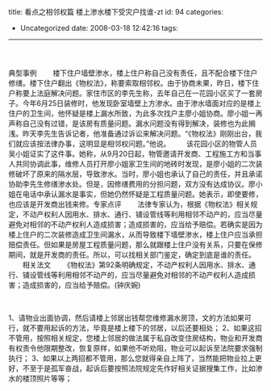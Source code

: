 title: 看点之相邻权篇 楼上渗水楼下受灾户找谁-zt
id: 94
categories:
  - Uncategorized
date: 2008-03-18 12:42:16
tags:
---

<div id="msgcns!9697D6160EFEBC17!1617" class="bvMsg">

####  

典型事例 
　　楼下住户墙壁渗水，楼上住户称自己没有责任，且不配合楼下住户修缮。楼下住户翻出《物权法》，称要索取相邻权。由于协商未果，昨日，楼下住户称要上法庭解决问题。家住市区的李先生称，去年自己在一花园小区买了一套房子。今年6月25日装修时，他发现卧室墙壁上方渗水。由于渗水墙面对应的是楼上住户的卫生间，他怀疑是楼上漏水所致，为此多次找户主廖小姐协商。廖小姐一再声称自己没有过错，是该房有质量问题。漏水问题没有得到解决，装修也为此搁浅。昨天李先生告诉记者，他准备通过诉讼来解决问题。“《物权法》刚刚出台，我们就应该按法律办事，这明显是相邻权问题。”他说。 
　　该花园小区的物管人员吴小姐证实了这件事。她称，从9月20日起，物管邀请开发商、工程施工方和当事人共同协调此事，维修人员打开廖小姐家卫生间的地砖时发现，是廖小姐的二次装修破坏了原来的隔水层，导致渗水。当时，廖小姐也承认了自己的责任，并且承诺协助李先生修缮渗水处。但是，因修缮费用的分担问题，双方没有达成协议。廖小姐在电话中承认漏水是事实，但她仍然怀疑是工程质量问题。她表示，即使要修，也应该是开发商出钱来修。专家点评 
　　法律专家认为，根据《物权法》相关规定，不动产权利人因用水、排水、通行、铺设管线等利用相邻不动产的，应当尽量避免对相邻的不动产权利人造成损害；造成损害的，应当给予赔偿。若确实是因为楼上住户的二次装修造成卫生间漏水，从而导致楼下墙壁渗水，楼上住户应当承担赔偿责任。但如果是房屋工程质量问题，那么就跟楼上住户没有关系，只要在保修期间，就是开发商的责任。所以，可以找相关部门鉴定，确定到底是谁的责任。 
　　相关法文 
　　《物权法》第92条明确规定，不动产权利人因用水、排水、通行、铺设管线等利用相邻不动产的，应当尽量避免对相邻的不动产权利人造成损害；造成损害的，应当给予赔偿。(钟庆婉) <p>  <p>1、请物业出面协调，然后请楼上邻居出钱帮您维修漏水房顶，文的方法如果可行，就不要用起诉的方法，毕竟是楼上楼下的邻居，以后还要相处；
2、如果这招不管用，按照相关规定，您楼上邻居的做法属于私自改变住房结构，物业和开发商有权责令他限期整改，恢复原样，如果他不听劝阻，物业可以起诉至法院要求强制执行；
3、如果以上两招都不管用，那么您就得亲自上阵了，当然能把物业拉上更好，不至于是孤军奋战，起诉后要按照法院规定先作好相关证据搜集工作，比如渗水的楼顶照片等等；
</div>